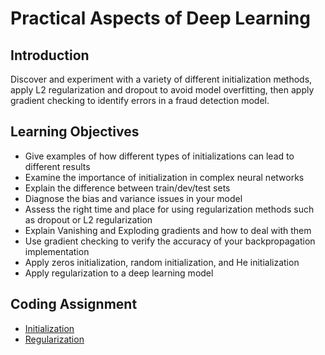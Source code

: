 # Practical Aspects of Deep Learning

## Introduction
Discover and experiment with a variety of different initialization methods, apply L2 regularization and dropout to avoid model overfitting, then apply gradient checking to identify errors in a fraud detection model.

## Learning Objectives
* Give examples of how different types of initializations can lead to different results
* Examine the importance of initialization in complex neural networks
* Explain the difference between train/dev/test sets
* Diagnose the bias and variance issues in your model
* Assess the right time and place for using regularization methods such as dropout or L2 regularization
* Explain Vanishing and Exploding gradients and how to deal with them
* Use gradient checking to verify the accuracy of your backpropagation implementation
* Apply zeros initialization, random initialization, and He initialization
* Apply regularization to a deep learning model

## Coding Assignment
* [Initialization](./codes/Initialization.ipynb)
* [Regularization](./codes/Regularization.ipynb)
